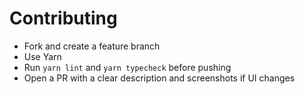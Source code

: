 # Contributing

- Fork and create a feature branch
- Use Yarn
- Run `yarn lint` and `yarn typecheck` before pushing
- Open a PR with a clear description and screenshots if UI changes
